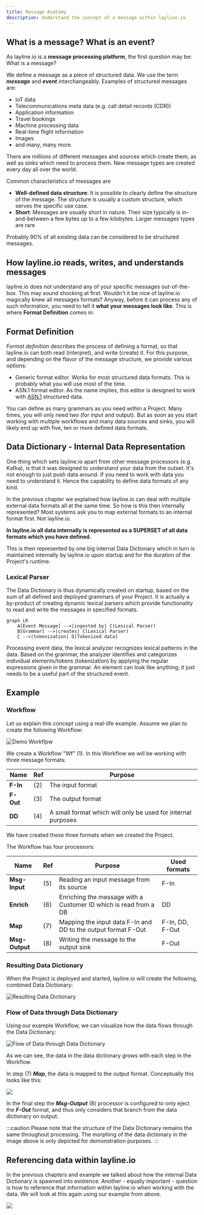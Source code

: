 ```yaml
---
title: Message Anatomy
description: Understand the concept of a message within layline.io
---
```


## What is a message? What is an event?

As layline.io is a **message processing platform**, the first question may be: What is a message?

We define a message as a piece of structured data. We use the term _**message**_ and _**event**_ interchangeably.
Examples of structured messages are:

* IoT data
* Telecommunications meta data (e.g. call detail records (CDR))
* Application information
* Travel bookings
* Machine processing data
* Real-time flight information
* Images
* and many, many more.

There are millions of different messages and sources which create them, as well as sinks which need to process them.
New message types are created every day all over the world.

Common characteristics of messages are

* **Well-defined data structure**: It is possible to clearly define the structure of the message.
  The structure is usually a custom structure, which serves the specific use case.
* **Short**: Messages are usually short in nature. Their size typically is in-and-between a few bytes up to a few
  kilobytes.
  Larger messages types are rare

Probably 90% of all existing data can be considered to be structured messages.

## How layline.io reads, writes, and understands messages

layline.io does not understand any of your specific messages out-of-the-box.
This may sound shocking at first. Wouldn't it be nice of layline.io magically knew all messages formats?
Anyway, before it can process any of such information, you need to tell it **what your messages look like**.
This is where **Format Definition** comes in:

## Format Definition

_Format definition_ describes the process of defining a format, so that layline.io can both read (interpret), and
write (create) it.
For this purpose, and depending on the flavor of the message structure, we provide various options:

* Generic format editor. Works for most structured data formats.
  This is probably what you will use most of the time.
* ASN.1 format editor. As the name implies, this editor is designed to work
  with [ASN.1](https://de.wikipedia.org/wiki/Abstract_Syntax_Notation_One) structured data.

You can define as many grammars as you need within a Project. Many times, you will only need two (for input and output).
But as soon as you start working with multiple workflows and many data sources and sinks, you will likely end up with
five, ten or more defined data formats.

## Data Dictionary - Internal Data Representation

One thing which sets layline.io apart from other message processors (e.g. Kafka), is that it was designed to understand
your data from the outset.
It's not enough to just push data around. If you need to work with data you need to understand it. Hence the capability
to define data formats of any kind.

In the previous chapter we explained how layline.io can deal with multiple external data formats all at the same time.
So how is this then internally represented?
Most systems ask you to map external formats to an internal format first.
Not layline.io.

**In layline.io all data internally is represented as a SUPERSET of all data formats which you have defined.**

This is then represented by one big internal Data Dictionary which in turn is maintained internally by layline.io upon
startup and for the duration of the Project's runtime.

### Lexical Parser

The Data Dictionary is thus dynamically created on startup, based on the sum of all defined and deployed grammars of
your Project.
It is actually a by-product of creating dynamic lexical parsers which provide functionality to read and write the
messages in specified formats.

```mermaid
graph LR
    A[Event Message] -->|ingested by| C(Lexical Parser)
    B[Grammar] -->|creates| C(Lexical Parser)
    C -->|tokenization| D[Tokenized data]
```

Processing event data, the lexical analyzer recognizes lexical patterns in the data.
Based on the grammar, the analyzer identifies and categorizes individual elements/tokens (tokenization) by applying the
regular expressions given in the grammar.
An element can look like anything; it just needs to be a useful part of the structured event.

## Example

### Workflow

Let us explain this concept using a real-life example. Assume we plan to create the following Workflow:

![Demo Workflpw](./.message-img/a7ee0828.png)

We create a Workflow "Wf" (1). In this Workflow we will be working with three message formats:

| Name           | Ref | Purpose                                                      |
|----------------|-----|--------------------------------------------------------------|
| **F-In**       | (2) | The input format                                             |
| **F-Out**      | (3) | The output format                                            |
| **DD**         | (4) | A small format which will only be used for internal purposes |

We have created these three formats when we created the Project.

The Workflow has four processors:

| Name            | Ref | Purpose                                                          | Used formats    |
|-----------------|-----|------------------------------------------------------------------|-----------------|
| **Msg-Input**   | (5) | Reading an input message from its source                         | F-In            |
| **Enrich**      | (6) | Enriching the message with a Customer ID which is read from a DB | DD              |
| **Map**         | (7) | Mapping the input data F-In and DD to the output format F-Out    | F-In, DD, F-Out |
| **Msg-Output**  | (8) | Writing the message to the output sink                           | F-Out           |


### Resulting Data Dictionary
When the Project is deployed and started, layline.io will create the following, combined Data Dictionary:

![](.message-img/5f52ecff.png "Resulting Data Dictionary")

### Flow of Data through Data Dictionary

Using our example Workflow, we can visualize how the data flows through the Data Dictionary:

![Flow of Data through Data Dictionary](./.message-img/e38dd7c9.png)

As we can see, the data in the data dictionary grows with each step in the Workflow.

In step (7) **_Map_**, the data is mapped to the output format. Conceptually this looks like this:

![](./.message-img/293bf256.png)

In the final step the **_Msg-Output_** (8) processor is configured to only eject the **_F-Out_** format, and thus only considers that branch from the data dictionary on output. 

:::caution Please note that the structure of the Data Dictionary remains the same throughout processing.
The morphing of the data dictionary in the image above is only depicted for demonstration purposes.
:::

## Referencing data within layline.io

In the previous chapters and example we talked about how the internal Data Dictionary is spawned into existence.
Another - equally important - question is how to reference that information within layline.io when working with the data.
We will look at this again using our example from above.



![](./.message-img/6fa6d6bf.png)

